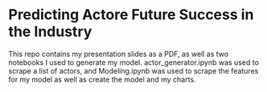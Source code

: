 # Predicting Actore Future Success in the Industry

This repo contains my presentation slides as a PDF, as well as two notebooks I used to generate my model. actor_generator.ipynb was used to scrape a list of actors, and Modeling.ipynb was used to scrape the features for my model as well as create the model and my charts.
